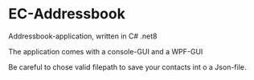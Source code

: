 # EC-Addressbook
Addressbook-application, written in C# .net8

The application comes with a console-GUI and a WPF-GUI

Be careful to chose valid filepath to save your contacts int o a Json-file. 
